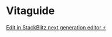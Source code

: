 # Vitaguide

[Edit in StackBlitz next generation editor ⚡️](https://stackblitz.com/~/github.com/burakpahsa/Vitaguide)